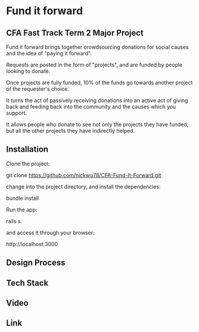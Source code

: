 # Fund it forward

## CFA Fast Track Term 2 Major Project

Fund it forward brings together crowdsourcing donations for social causes and the idea of "paying it forward".

Requests are posted in the form of "projects", and are funded by people looking to donate.

Once projects are fully funded, 10% of the funds go towards another project of the requester's choice.

It turns the act of passively receiving donations into an active act of giving back and feeding back into the community and the causes which you support.

It allows people who donate to see not only the projects they have funded, but all the other projects they have indirectly helped.

## Installation

Clone the project:

git clone https://github.com/nickwu78/CFA-Fund-It-Forward.git

change into the project directory, and install the dependencies:

bundle install

Run the app:

rails s

and access it through your browser:

http://localhost:3000

## Design Process

## Tech Stack

## Video

## Link